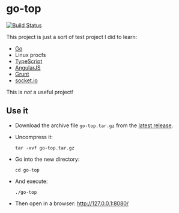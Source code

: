 # go-top

[![Build Status](https://travis-ci.org/olivierlemasle/go-top.svg?branch=master)](https://travis-ci.org/olivierlemasle/go-top)

This project is just a sort of test project I did to learn:

- [Go](https://golang.org/)
- Linux procfs
- [TypeScript](http://www.typescriptlang.org/)
- [AngularJS](https://angularjs.org/)
- [Grunt](http://gruntjs.com/)
- [socket.io](http://socket.io/)

This is *not* a useful project!

## Use it ##

- Download the archive file `go-top.tar.gz` from the
  [latest release](https://github.com/olivierlemasle/go-top/releases/latest).

- Uncompress it:

      tar -xvf go-top.tar.gz

- Go into the new directory:

      cd go-top

- And execute:

      ./go-top

- Then open in a browser: http://127.0.0.1:8080/
